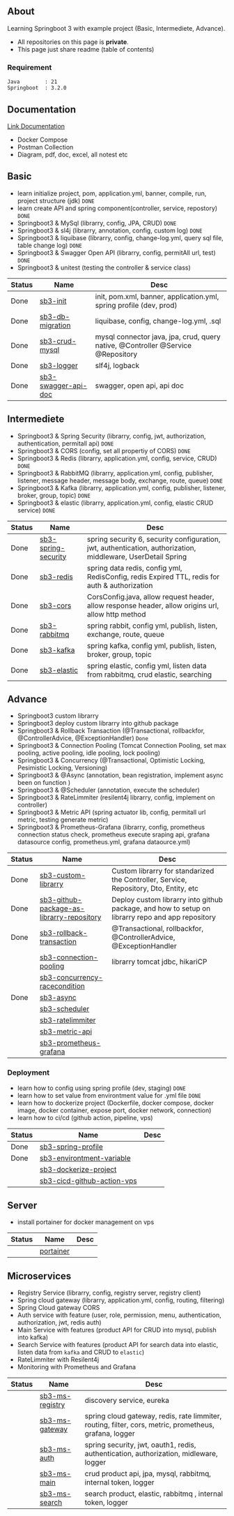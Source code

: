 ## About
Learning Springboot 3 with example project (Basic, Intermediete, Advance). 
- All repositories on this page is **private**.
- This page just share readme (table of contents)

### Requirement
```
Java        : 21
Springboot  : 3.2.0
```

## Documentation
[Link Documentation](https://github.com/springboot-3-example/sb3-documentation)

- Docker Compose
- Postman Collection
- Diagram, pdf, doc, excel, all notest etc


## Basic
- learn initialize project, pom, application.yml, banner, compile, run, project structure (jdk)   `DONE`
- learn create API and spring component(controller, service, repostory) `DONE`
- Springboot3 & MySql (librarry, config, JPA, CRUD)  `DONE`
- Springboot3 & sl4j (librarry, annotation, config, custom log)   `DONE`
- Springboot3 & liquibase (librarry, config, change-log.yml, query sql file, table change log)    `DONE`
- Springboot3 & Swagger Open API (librarry, config, permitAll url, test)   `DONE`
- Springboot3 & unitest (testing the controller & service class) 

| Status | Name | Desc |
|--|--|--|
| Done | [sb3-init](https://github.com/springboot-3-example/sb3-init) | init, pom.xml, banner, application.yml, spring profile (dev, prod)|
| Done | [sb3-db-migration](https://github.com/springboot-3-example/sb3-db-migration) | liquibase, config, change-log.yml, .sql |
| Done | [sb3-crud-mysql](https://github.com/springboot-3-example/sb3-crud-mysql) | mysql connector java, jpa, crud, query native, @Controller @Service @Repository |
| Done | [sb3-logger](https://github.com/springboot-3-example/sb3-logger) | slf4j, logback |
| Done | [sb3-swagger-api-doc](https://github.com/springboot-3-example/sb3-swagger-api-doc) | swagger, open api, api doc |


## Intermediete
- Springboot3 & Spring Security (librarry, config, jwt, authorization, authentication, permitall api)   `DONE`
- Springboot3 & CORS (config, set all propertiy of CORS)  `DONE`
- Springboot3 & Redis (librarry, application.yml, config, service, CRUD)    `DONE`
- Springboot3 & RabbitMQ (librarry, application.yml, config, publisher, listener, message header, message body, exchange, route, queue)   `DONE`
- Springboot3 & Kafka (librarry, application.yml, config, publisher, listener, broker, group, topic)   `DONE`
- Springboot3 & elastic (librarry, application.yml, config, elastic CRUD service)    `DONE`

| Status | Name | Desc |
|--|--|--|
| Done | [sb3-spring-security](https://github.com/springboot-3-example/sb3-spring-security) | spring security 6, security configuration, jwt, authentication, authorization, middleware, UserDetail Spring|
| Done | [sb3-redis](https://github.com/springboot-3-example/sb3-redis-authentication-authorization) | spring data redis, config yml, RedisConfig, redis Expired TTL, redis for auth & authorization |
| Done | [sb3-cors](https://github.com/springboot-3-example/sb3-cors) | CorsConfig.java, allow request header, allow response header, allow origins url, allow http method |
| Done | [sb3-rabbitmq](https://github.com/springboot-3-example/sb3-rabbitmq-publish-listen) | spring rabbit, config yml, publish, listen, exchange, route, queue  |
| Done | [sb3-kafka](https://github.com/springboot-3-example/sb3-kafka-publish-subscribe) | spring kafka, config yml, publish, listen, broker, group, topic |
| Done | [sb3-elastic](https://github.com/springboot-3-example/sb3-elastic) | spring elastic, config yml, listen data from rabbitmq, crud elastic, searching |

## Advance
- Springboot3 custom librarry
- Springboot3 deploy custom librarry into github package
- Springboot3 & Rollback Transaction (@Transactional, rollbackfor, @ControllerAdvice, @ExceptionHandler) `Done`
- Springboot3 & Connection Pooling (Tomcat Connection Pooling, set max pooling, active pooling, idle pooling, lock pooling)
- Springboot3 & Concurrency (@Transactional, Optimistic Locking, Pesimistic Locking, Versioning)
- Springboot3 & @Async (annotation, bean registration, implement async been on function )
- Springboot3 & @Scheduler (annotation, execute the scheduler)
- Springboot3 & RateLimmiter (resilent4j librarry, config, implement on controller)
- Springboot3 & Metric API (spring actuator lib, config, permitall url metric, testing generate metric)
- Springboot3 & Prometheus-Grafana (librarry, config, prometheus connection status check, prometheus execute sraping api, grafana datasource config, prometheus.yml, grafana dataource.yml)

| Status | Name | Desc |
|--|--|--|
| Done | [sb3-custom-librarry](https://github.com/springboot-3-example/sb3-custom-librarry) | Custom librarry for standarized the Controller, Service, Repository, Dto, Entity, etc |
| Done | [sb3-github-package-as-librarry-repository](https://github.com/springboot-3-example/sb3-github-package-as-librarry-repository) | Deploy custom librarry into github package, and how to setup on librarry repo and app repository |
| Done | [sb3-rollback-transaction](https://github.com/springboot-3-example/sb3-rollback-transaction) | @Transactional, rollbackfor, @ControllerAdvice, @ExceptionHandler |
|  | [sb3-connection-pooling](https://github.com/springboot-3-example/sb3-conn-pooling) | librarry tomcat jdbc, hikariCP |
| | [sb3-concurrency-racecondition](https://github.com/springboot-3-example/sb3-concurrency-racecondition) | |
| Done | [sb3-async](https://github.com/springboot-3-example/sb3-async) | |
| | [sb3-scheduler](https://github.com/springboot-3-example/sb3-scheduler)  | |
| | [sb3-ratelimmiter](https://github.com/springboot-3-example/sb3-ratelimmiter) | |
| | [sb3-metric-api](https://github.com/springboot-3-example/sb3-metric-api) | |
| | [sb3-prometheus-grafana](https://github.com/springboot-3-example/sb3-prometheus-grafana) | |


### Deployment
- learn how to config using spring profile (dev, staging)    `DONE`
- learn how to set value from environtment value for .yml file `DONE`
- learn how to dockerize project (Dockerfile, docker compose, docker image, docker container, expose port, docker network, connection) 
- learn how to ci/cd (github action, pipeline, vps)

| Status | Name | Desc |
|--|--|--|
| Done | [sb3-spring-profile](https://github.com/springboot-3-example/sb3-spring-profile) | |
| Done | [sb3-environtment-variable](https://github.com/springboot-3-example/sb3-env-variable) | |
| | [sb3-dockerize-project](https://github.com/springboot-3-example/sb3-dockerize-project) | |
| | [sb3-cicd-github-action-vps](https://github.com/springboot-3-example/sb3-github-action-vps) | |

## Server
- install portainer for docker management on vps

| Status | Name | Desc |
|--|--|--|
| | [portainer](#) | |


## Microservices
- Registry Service (librarry, config, registry server, registry client)
- Spring cloud gateway (librarry, application.yml, config, routing, filtering)
- Spring Cloud gateway CORS
- Auth service with feature (user, role, permission, menu, authentication, authorization, jwt, redis  auth)
- Main Service with features (product API for CRUD into mysql, publish into kafka)
- Search Service with features (product API for search data into elastic, listen data from `kafka` and CRUD to `elastic`)
- RateLimmiter with Resilent4j
- Monitoring with Prometheus and Grafana

| Status | Name | Desc |
|--|--|--|
| | [sb3-ms-registry](https://github.com/springboot-3-example/sb3-ms-registry)| discovery service, eureka|
| | [sb3-ms-gateway](https://github.com/springboot-3-example/sb3-ms-gateway) | spring cloud gateway, redis, rate limmiter, routing, filter, cors, metric, prometheus, grafana, logger|
| | [sb3-ms-auth](https://github.com/springboot-3-example/sb3-ms-auth) | spring security, jwt, oauth1, redis, authentication, authorization, midleware, logger |
| | [sb3-ms-main](https://github.com/springboot-3-example/sb3-ms-main) | crud product api, jpa, mysql, rabbitmq, internal token, logger |
| | [sb3-ms-search](https://github.com/springboot-3-example/sb3-ms-search) | search product, elastic, rabbitmq , internal token, logger|



